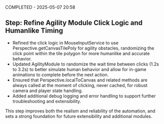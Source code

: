 COMPLETED - 2025-05-07 20:58

## Step: Refine Agility Module Click Logic and Humanlike Timing

-   Refined the click logic in MouseInputService to use Perspective.getCanvasTilePoly for agility obstacles, randomizing the click point within the tile polygon for more humanlike and accurate behavior.
-   Updated AgilityModule to randomize the wait time between clicks (1.2s to 3.2s) to better simulate human behavior and allow for in-game animations to complete before the next action.
-   Ensured that Perspective.localToCanvas and related methods are always called at the moment of clicking, never cached, for robust camera and player state handling.
-   Added additional debug logging and error handling to support further troubleshooting and extensibility.

This step improves both the realism and reliability of the automation, and sets a strong foundation for future extensibility and additional modules.

